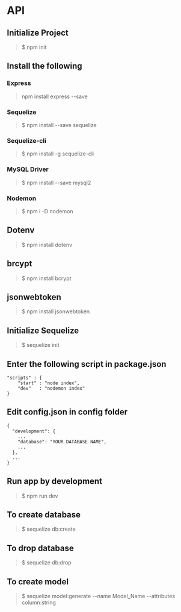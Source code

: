 # API

## Initialize Project
> $ npm init

## Install the following
### Express
> npm install express --save

### Sequelize
> $ npm install --save sequelize

### Sequelize-cli
> $ npm install -g sequelize-cli

### MySQL Driver
> $ npm install --save mysql2

### Nodemon
> $ npm i -D nodemon

## Dotenv
> $ npm install dotenv

## brcypt
> $ npm install bcrypt

## jsonwebtoken
> $ npm install jsonwebtoken

## Initialize Sequelize
> $ sequelize init

## Enter the following script in package.json
```
"scripts" : {
    "start" : "node index",
    "dev"   : "nodemon index"
}
```
## Edit config.json in config folder
```
{
  "development": {
    ...
    "database": "YOUR DATABASE NAME",
    ...
  },
  ...
}

```

## Run app by development
> $ npm run dev

## To create database
> $ sequelize db:create

## To drop database
> $ sequelize db:drop

## To create model
> $ sequelize model:generate --name Model_Name --attributes column:string